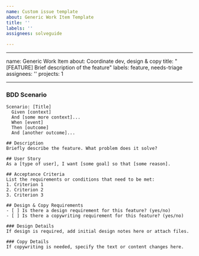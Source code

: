 ```yaml
---
name: Custom issue template
about: Generic Work Item Template
title: ''
labels: ''
assignees: solveguide

---
```


---
name: Generic Work Item
about: Coordinate dev, design & copy
title: "[FEATURE] Brief description of the feature"
labels: feature, needs-triage
assignees: ''
projects: 1

---

### BDD Scenario
```gherkin
Scenario: [Title]
  Given [context]
  And [some more context]...
  When [event]
  Then [outcome]
  And [another outcome]...

## Description
Briefly describe the feature. What problem does it solve?

## User Story
As a [type of user], I want [some goal] so that [some reason].

## Acceptance Criteria
List the requirements or conditions that need to be met:
1. Criterion 1
2. Criterion 2
3. Criterion 3

## Design & Copy Requirements
- [ ] Is there a design requirement for this feature? (yes/no)
- [ ] Is there a copywriting requirement for this feature? (yes/no)

### Design Details
If design is required, add initial design notes here or attach files.

### Copy Details
If copywriting is needed, specify the text or content changes here.
